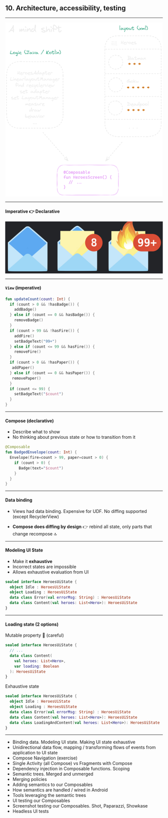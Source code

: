 ## **10. Architecture, accessibility, testing**

---

<img src="slides/images/mindshift.png" width=600 />

---

#### **Imperative 👉 Declarative**

<img src="slides/images/declarative.png" width=600 />

---

#### **`View` (imperative)**

```kotlin
fun updateCount(count: Int) {
  if (count > 0 && !hasBadge()) {
    addBadge()
  } else if (count == 0 && hasBadge()) {
    removeBadge()
  }
  if (count > 99 && !hasFire()) {
    addFire()
    setBadgeText("99+")
  } else if (count <= 99 && hasFire()) {
    removeFire()
  }
  if (count > 0 && !hasPaper()) {
   addPaper()
  } else if (count == 0 && hasPaper()) {
   removePaper()
  }
  if (count <= 99) {
    setBadgeText("$count")
  }
}
```

---

#### **Compose (declarative)**

* Describe what to show
* No thinking about previous state or how to transition from it

```kotlin
@Composable
fun BadgedEnvelope(count: Int) {
  Envelope(fire=count > 99, paper=count > 0) {
    if (count > 0) {
      Badge(text="$count")
    }
  }
}
```

---

#### **Data binding**

* Views had data binding. Expensive for UDF. No diffing supported (except RecyclerView)

* **Compose does diffing by design** 👉 rebind all state, only parts that change recompose 🔝

---

#### **Modeling UI State**

* Make it **exhaustive**
* Incorrect states are impossible
* Allows exhaustive evaluation from UI

```kotlin
sealed interface HeroesUiState {
  object Idle : HeroesUiState
  object Loading : HeroesUiState
  data class Error(val errorMsg: String) : HeroesUiState
  data class Content(val heroes: List<Hero>): HeroesUiState
}
```

---

#### **Loading state (2 options)**

Mutable property 🚨 (careful)

```kotlin
sealed interface HeroesUiState {
  // ...
  data class Content(
    val heroes: List<Hero>,
    var loading: Boolean
  ): HeroesUiState
}
```

Exhaustive state

```kotlin
sealed interface HeroesUiState {
  object Idle : HeroesUiState
  object Loading : HeroesUiState
  data class Error(val errorMsg: String) : HeroesUiState
  data class Content(val heroes: List<Hero>): HeroesUiState
  data class LoadingAndContent(val heroes: List<Hero>): HeroesUiState
}
```

---

* Binding data. Modeling UI state. Making UI state exhaustive
* Unidirectional data flow, mapping / transforming flows of events from application to UI state
* Compose Navigation (exercise)
* Single Activity (all Compose) vs Fragments with Compose
* Dependency injection in Composable functions. Scoping
* Semantic trees. Merged and unmerged
* Merging policies
* Adding semantics to our Composables
* How semantics are handled / wired in Android
* Tools leveraging the semantic trees
* UI testing our Composables
* Screenshot testing our Composables. Shot, Paparazzi, Showkase
* Headless UI tests